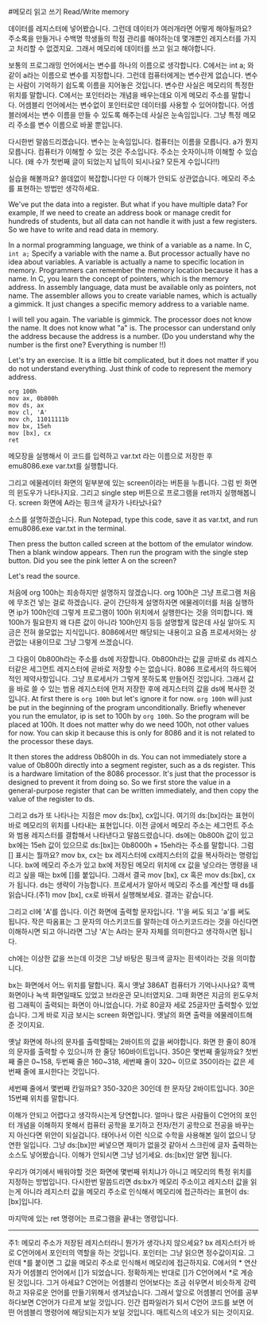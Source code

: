 #메모리 읽고 쓰기 Read/Write memory

데이터를 레지스터에 넣어봤습니다. 그런데 데이터가 여러개라면 어떻게 해야될까요? 주소록을 만들거나 수백명 학생들의 학점 관리를 해야하는데 몇개뿐인 레지스터를 가지고 처리할 수 없겠지요. 그래서 메모리에 데이터를 쓰고 읽고 해야합니다.

보통의 프로그래밍 언어에서는 변수를 하나의 이름으로 생각합니다. C에서는 int a; 와 같이 a라는 이름으로 변수를 지정합니다. 그런데 컴퓨터에게는 변수란게 없습니다. 변수는 사람이 기억하기 쉽도록 이름을 지어놓은 것입니다. 변수란 사실은 메모리의 특정한 위치를 말합니다. C에서는 포인터라는 개념을 배우는데요 이게 메모리 주소를 말합니다. 어셈블리 언어에서는 변수없이 포인터로만 데이터를 사용할 수 있어야합니다. 어셈블러에서는 변수 이름을 만들 수 있도록 해주는데 사실은 눈속임입니다. 그냥 특정 메모리 주소를 변수 이름으로 바꿀 뿐입니다. 

다시한번 말씀드리겠습니다. 변수는 눈속임입니다. 컴퓨터는 이름을 모릅니다. a가 뭔지 모릅니다. 컴퓨터가 이해할 수 있는 것은 주소입니다. 주소는 숫자이니까 이해할 수 있습니다. (왜 수가 첫번째 글이 되었는지 납득이 되시나요? 모든게 수입니다!!)

실습을 해볼까요? 쓸데없이 복잡합니다만 다 이해가 안되도 상관없습니다. 메모리 주소를 표현하는 방법만 생각하세요.

We've put the data into a register. But what if you have multiple data? For example, If we need to create an address book or manage credit for hundreds of students, but all data can not handle it with just a few registers. So we have to write and read data in memory.

In a normal programming language, we think of a variable as a name. In C, ```int a;``` Specify a variable with the name a. But processor actually have no idea about variables. A variable is actually a name to specific location in memory. Programmers can remember the memory location because it has a name. In C, you learn the concept of pointers, which is the memory address. In assembly language, data must be available only as pointers, not name. The assembler allows you to create variable names, which is actually a gimmick. It just changes a specific memory address to a variable name.

I will tell you again. The variable is gimmick. The processor does not know the name. It does not know what "a" is. The processor can understand only the address because the address is a number. (Do you understand why the number is the first one? Everything is number !!)

Let's try an exercise. It is a little bit complicated, but it does not matter if you do not understand everything. Just think of code to represent the memory address.


```
org 100h
mov ax, 0b800h
mov ds, ax
mov cl, 'A'
mov ch, 11011111b
mov bx, 15eh
mov [bx], cx
ret
```


메모장을 실행해서 이 코드를 입력하고 var.txt 라는 이름으로 저장한 후 emu8086.exe var.txt를 실행합니다.

그리고 에물레이터 화면의 밑부분에 있는 screen이라는 버튼을 누릅니다. 그럼 빈 화면의 윈도우가 나타나지요. 그리고 single step 버튼으로 프로그램을 ret까지 실행해봅니다. screen 화면에 A라는 핑크색 글자가 나타났나요?

소스를 설명하겠습니다.
Run Notepad, type this code, save it as var.txt, and run emu8086.exe var.txt in the terminal.

Then press the button called screen at the bottom of the emulator window. Then a blank window appears. Then run the program with the single step button. Did you see the pink letter A on the screen?

Let's read the source.

처음에 org 100h는 죄송하지만 설명하지 않겠습니다. org 100h은 그냥 프로그램 처음에 무조건 넣는 걸로 하겠습니다. 굳이 간단하게 설명하자면 에물레이터를 처음 실행하면 ip가 100h인데 그렇게 프로그램이 100h 위치에서 실행한다는 것을 의미합니다. 왜 100h가 필요한지 왜 다른 값이 아니라 100h인지 등등 설명할게 많은데 사실 알아도 지금은 전혀 쓸모없는 지식입니다. 8086에서만 해당되는 내용이고 요즘 프로세서와는 상관없는 내용이므로 그냥 그렇게 쓰겠습니다.

그 다음이 0b800h라는 주소를 ds에 저장합니다. 0b800h라는 값을 곧바로 ds 레지스터같은 세그먼트 레지스터에 곧바로 저장할 수는 없습니다. 8086 프로세서의 하드웨어적인 제약사항입니다. 그냥 프로세서가 그렇게 못하도록 만들어진 것입니다. 그래서 값을 바로 쓸 수 있는 범용 레지스터에 먼저 저장한 후에 레지스터의 값을 ds에 복사한 것입니다.
At first there is ```org 100h``` but let's ignore it for now. ```org 100h``` will just be put in the beginning of the program unconditionally. Briefly whenever you run the emulator, ip is set to 100h by ```org 100h```. So the program will be placed at 100h. It does not matter why do we need 100h, not other values for now. You can skip it because this is only for 8086 and it is not related to the processor these days.

It then stores the address 0b800h in ds. You can not immediately store a value of 0b800h directly into a segment register, such as a ds register. This is a hardware limitation of the 8086 processor. It's just that the processor is designed to prevent it from doing so. So we first store the value in a general-purpose register that can be written immediately, and then copy the value of the register to ds.


그리고 ds가 또 나타나는 지점은 mov ds:[bx], cx입니다. 여기의 ds:[bx]라는 표현이 바로 메모리의 위치를 나타내는 표현입니다. 이전 글에서 메모리 주소는 세그먼트 주소와 범용 레지스터를 결합해서 나타낸다고 말씀드렸습니다. ds에는 0b800h 값이 있고 bx에는 15eh 값이 있으므로 ds:[bx]는 0b8000h + 15eh라는 주소를 말합니다. 그럼 [] 표시는 뭘까요? mov bx, cx는 bx 레지스터에 cx레지스터의 값을 복사하라는 명령입니다. bx에 메모리 주소가 있고 bx에 저장된 메모리 위치에 cx 값을 넣으라는 명령을 내리고 싶을 때는 bx에 []를 붙입니다. 그래서 결국 mov [bx], cx 혹은 mov ds:[bx], cx 가 됩니다. ds는 생략이 가능합니다. 프로세서가 알아서 메모리 주소를 계산할 때 ds를 읽습니다.(주1) mov [bx], cx로 바꿔서 실행해보세요. 결과는 같습니다.

그리고 cl에 'A'를 씁니다. 이건 화면에 출력할 문자입니다. '1'을 써도 되고 'a'를 써도 됩니다. 작은 따옴표는 그 문자의 아스키코드를 말하는데 아스키코드라는 것을 아신다면 이해하시면 되고 아니라면 그냥 'A'는 A라는 문자 자체를 의미한다고 생각하시면 됩니다.

ch에는 이상한 값을 쓰는데 이것은 그냥 바탕은 핑크색 글자는 흰색이라는 것을 의미합니다.

bx는 화면에서 어느 위치를 말합니다. 혹시 옛날 386AT 컴퓨터가 기억나시나요? 흑백 화면이나 녹색 화면일때도 있었고 브라운관 모니터였지요. 그때 화면은 지금의 윈도우처럼 그래픽이 출력되는 화면이 아니었습니다. 가로 80글자 세로 25글자만 출력할수 있었습니다. 그게 바로 지금 보시는 screen 화면입니다. 옛날의 화면 출력을 에물레이트해준 것이지요.

옛날 화면에 하나의 문자를 출력할때는 2바이트의 값을 써야합니다. 화면 한 줄이 80개의 문자를 출력할 수 있으니까 한 줄당 160바이트입니다. 350은 몇번째 줄일까요? 첫번째 줄은 0~158, 두번째 줄은 160~318, 세번째 줄이 320~ 이므로 350이라는 값은 세번째 줄에 표시한다는 것입니다.

세번째 줄에서 몇번째 칸일까요? 350-320은 30인데 한 문자당 2바이트입니다. 30은 15번째 위치를 말합니다.

이해가 안되고 어렵다고 생각하시는게 당연합니다. 얼마나 많은 사람들이 C언어의 포인터 개념을 이해하지 못해서 컴퓨터 공학을 포기하고 전자/전기 공학으로 전공을 바꾸는지 아신다면 위안이 되실겁니다. 태어나서 이런 식으로 수학을 사용해본 일이 없으니 당연한 일입니다. 그냥 ds:[bx]만 써넣으면 재미가 없을것 같아서 스크린에 글자 출력하는 소스도 넣어봤습니다. 이해가 안되시면 그냥 넘기세요. ds:[bx]만 알면 됩니다.

우리가 여기에서 배워야할 것은 화면에 몇번째 위치냐가 아니고 메모리의 특정 위치를 지정하는 방법입니다. 다시한번 말씀드리면 ds:bx가 메모리 주소이고 레지스터 값을 읽는게 아니라 레지스터 값을 메모리 주소로 인식해서 메모리에 접근하라는 표현이 ds:[bx]입니다. 

마지막에 있는 ret 명령어는 프로그램을 끝내는 명령입니다.

---

주1: 메모리 주소가 저장된 레지스터라니 뭔가가 생각나지 않으세요? bx 레지스터가 바로 C언어에서 포인터의 역할을 하는 것입니다. 포인터는 그냥 읽으면 정수값이지요. 그런데 *를 붙이면 그 값을 메모리 주소로 인식해서 메모리에 접근하지요. C에서의 * 연산자가 어셈블리 언어에서 []가 되었습니다. 정확하게는 반대로 []가 C언어에서 *로 계승된 것입니다. 그거 아세요? C언어는 어셈블리 언어보다는 조금 쉬우면서 비슷하게 강력하고 자유로운 언어를 만들기위해서 생겨났습니다. 그래서 앞으로 어셈블리 언어를 공부하다보면 C언어가 다르게 보일 것입니다. 인간 컴파일러가 되서 C언어 코드를 보면 어떤 어셈블리 명령어에 해당되는지가 보일 것입니다. 매트릭스의 네오가 되는 것이지요.